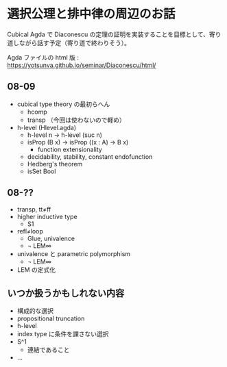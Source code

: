 # 選択公理と排中律の周辺のお話
Cubical Agda で Diaconescu の定理の証明を実装することを目標として、寄り道しながら話す予定（寄り道で終わりそう）。

Agda ファイルの html 版 : https://yotsunva.github.io/seminar/Diaconescu/html/

## 08-09
- cubical type theory の最初らへん
  - hcomp
  - transp （今回は使わないので軽め）
- h-level (Hlevel.agda)
  - h-level n → h-level (suc n)
  - isProp (B x) → isProp ((x : A) → B x)
    - function extensionality
  - decidability, stability, constant endofunction
  - Hedberg's theorem
  - isSet Bool

## 08-??
- transp, tt≠ff
- higher inductive type
  - S1
- refl≠loop
  - Glue, univalence
  - ¬ LEM∞
- univalence と parametric polymorphism
  - ¬ LEM∞
- LEM の定式化

## いつか扱うかもしれない内容
- 構成的な選択
- propositional truncation
- h-level
- index type に条件を課さない選択
- S^1
  - 連結であること
- ...
